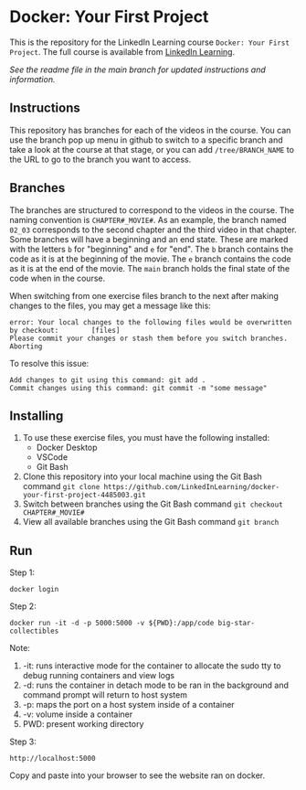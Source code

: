 # Docker: Your First Project
This is the repository for the LinkedIn Learning course `Docker: Your First Project`. The full course is available from [LinkedIn Learning][lil-course-url].

_See the readme file in the main branch for updated instructions and information._
## Instructions
This repository has branches for each of the videos in the course. You can use the branch pop up menu in github to switch to a specific branch and take a look at the course at that stage, or you can add `/tree/BRANCH_NAME` to the URL to go to the branch you want to access.

## Branches
The branches are structured to correspond to the videos in the course. The naming convention is `CHAPTER#_MOVIE#`. As an example, the branch named `02_03` corresponds to the second chapter and the third video in that chapter. 
Some branches will have a beginning and an end state. These are marked with the letters `b` for "beginning" and `e` for "end". The `b` branch contains the code as it is at the beginning of the movie. The `e` branch contains the code as it is at the end of the movie. The `main` branch holds the final state of the code when in the course.

When switching from one exercise files branch to the next after making changes to the files, you may get a message like this:

    error: Your local changes to the following files would be overwritten by checkout:        [files]
    Please commit your changes or stash them before you switch branches.
    Aborting

To resolve this issue:
	
    Add changes to git using this command: git add .
	Commit changes using this command: git commit -m "some message"

## Installing
1. To use these exercise files, you must have the following installed:
	- Docker Desktop
    - VSCode
    - Git Bash
2. Clone this repository into your local machine using the Git Bash command `git clone https://github.com/LinkedInLearning/docker-your-first-project-4485003.git`
3. Switch between branches using the Git Bash command `git checkout CHAPTER#_MOVIE#`
4. View all available branches using the Git Bash command `git branch`


[0]: # (Replace these placeholder URLs with actual course URLs)

[lil-course-url]: https://www.linkedin.com/learning/
[lil-thumbnail-url]: http://

## Run
Step 1:
```
docker login
```
Step 2: 
```
docker run -it -d -p 5000:5000 -v ${PWD}:/app/code big-star-collectibles
```
Note: 
1. -it: runs interactive mode for the container to allocate the sudo tty to debug running containers and view logs
2. -d: runs the container in detach mode to be ran in the background and command prompt will return to host system
3. -p: maps the port on a host system inside of a container
4. -v: volume inside a container
5. PWD: present working directory

Step 3:
```
http://localhost:5000
```
Copy and paste into your browser to see the website ran on docker.


